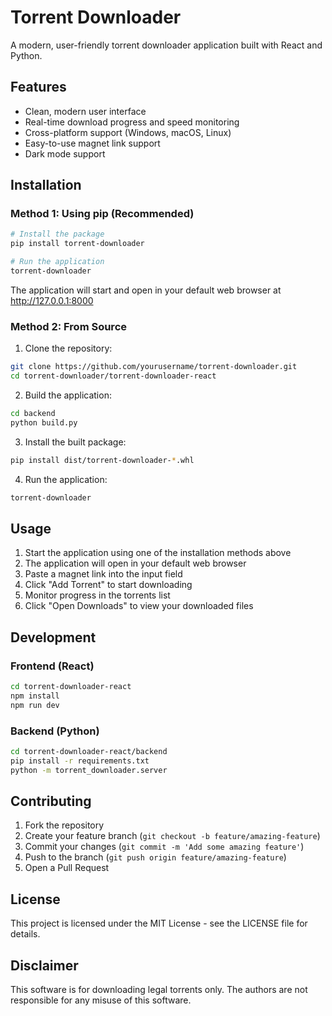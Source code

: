 # Torrent Downloader

A modern, user-friendly torrent downloader application built with React and Python.

## Features

- Clean, modern user interface
- Real-time download progress and speed monitoring
- Cross-platform support (Windows, macOS, Linux)
- Easy-to-use magnet link support
- Dark mode support

## Installation

### Method 1: Using pip (Recommended)

```bash
# Install the package
pip install torrent-downloader

# Run the application
torrent-downloader
```

The application will start and open in your default web browser at http://127.0.0.1:8000

### Method 2: From Source

1. Clone the repository:
```bash
git clone https://github.com/yourusername/torrent-downloader.git
cd torrent-downloader/torrent-downloader-react
```

2. Build the application:
```bash
cd backend
python build.py
```

3. Install the built package:
```bash
pip install dist/torrent-downloader-*.whl
```

4. Run the application:
```bash
torrent-downloader
```

## Usage

1. Start the application using one of the installation methods above
2. The application will open in your default web browser
3. Paste a magnet link into the input field
4. Click "Add Torrent" to start downloading
5. Monitor progress in the torrents list
6. Click "Open Downloads" to view your downloaded files

## Development

### Frontend (React)

```bash
cd torrent-downloader-react
npm install
npm run dev
```

### Backend (Python)

```bash
cd torrent-downloader-react/backend
pip install -r requirements.txt
python -m torrent_downloader.server
```

## Contributing

1. Fork the repository
2. Create your feature branch (`git checkout -b feature/amazing-feature`)
3. Commit your changes (`git commit -m 'Add some amazing feature'`)
4. Push to the branch (`git push origin feature/amazing-feature`)
5. Open a Pull Request

## License

This project is licensed under the MIT License - see the LICENSE file for details.

## Disclaimer

This software is for downloading legal torrents only. The authors are not responsible for any misuse of this software.

